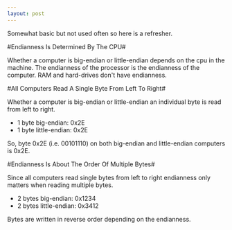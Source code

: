 ```yaml
---
layout: post
---
```

Somewhat basic but not used often so here is a refresher. 

#Endianness Is Determined By The CPU#

Whether a computer is big-endian or little-endian depends on the cpu in the machine. The endianness of the processor is the endianness of the computer. RAM and hard-drives don't have endianness.

#All Computers Read A Single Byte From Left To Right#

Whether a computer is big-endian or little-endian an individual byte is read from left to right.

* 1 byte big-endian: 0x2E
* 1 byte little-endian: 0x2E

So, byte 0x2E (i.e. 00101110) on both big-endian and little-endian computers is 0x2E.

#Endianness Is About The Order Of Multiple Bytes#

Since all computers read single bytes from left to right endianness only matters when reading multiple bytes.

* 2 bytes big-endian: 0x1234
* 2 bytes little-endian: 0x3412

Bytes are written in reverse order depending on the endianness.

[^1]: <http://betterexplained.com/articles/understanding-big-and-little-endian-byte-order/>
